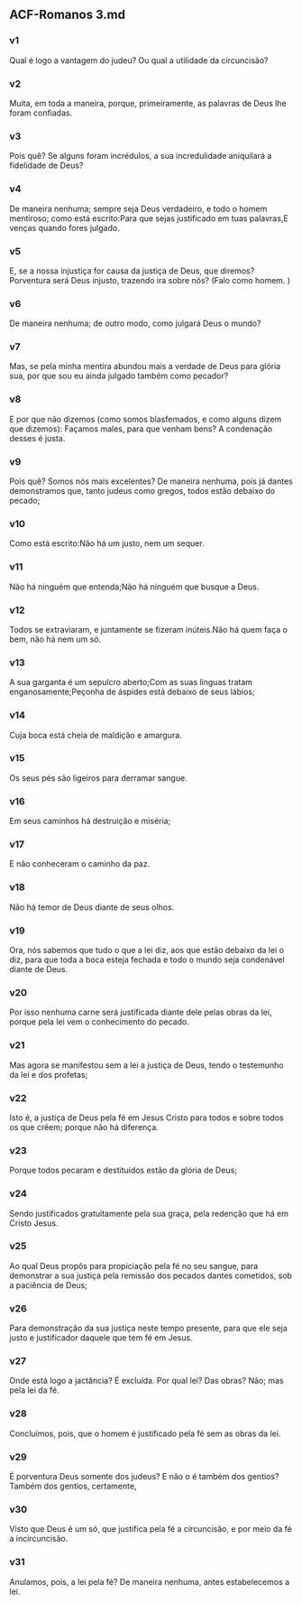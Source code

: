 ## ACF-Romanos 3.md
### v1
 Qual é logo a vantagem do judeu? Ou qual a utilidade da circuncisão?
### v2
 Muita, em toda a maneira, porque, primeiramente, as palavras de Deus lhe foram confiadas.
### v3
 Pois quê? Se alguns foram incrédulos, a sua incredulidade aniquilará a fidelidade de Deus?
### v4
 De maneira nenhuma; sempre seja Deus verdadeiro, e todo o homem mentiroso; como está escrito:Para que sejas justificado em tuas palavras,E venças quando fores julgado.
### v5
 E, se a nossa injustiça for causa da justiça de Deus, que diremos? Porventura será Deus injusto, trazendo ira sobre nós? (Falo como homem. )
### v6
 De maneira nenhuma; de outro modo, como julgará Deus o mundo?
### v7
 Mas, se pela minha mentira abundou mais a verdade de Deus para glória sua, por que sou eu ainda julgado também como pecador?
### v8
 E por que não dizemos (como somos blasfemados, e como alguns dizem que dizemos): Façamos males, para que venham bens? A condenação desses é justa.
### v9
 Pois quê? Somos nós mais excelentes? De maneira nenhuma, pois já dantes demonstramos que, tanto judeus como gregos, todos estão debaixo do pecado;
### v10
 Como está escrito:Não há um justo, nem um sequer.
### v11
 Não há ninguém que entenda;Não há ninguém que busque a Deus.
### v12
 Todos se extraviaram, e juntamente se fizeram inúteis.Não há quem faça o bem, não há nem um só.
### v13
 A sua garganta é um sepulcro aberto;Com as suas línguas tratam enganosamente;Peçonha de áspides está debaixo de seus lábios;
### v14
 Cuja boca está cheia de maldição e amargura.
### v15
 Os seus pés são ligeiros para derramar sangue.
### v16
 Em seus caminhos há destruição e miséria;
### v17
 E não conheceram o caminho da paz.
### v18
 Não há temor de Deus diante de seus olhos.
### v19
 Ora, nós sabemos que tudo o que a lei diz, aos que estão debaixo da lei o diz, para que toda a boca esteja fechada e todo o mundo seja condenável diante de Deus.
### v20
 Por isso nenhuma carne será justificada diante dele pelas obras da lei, porque pela lei vem o conhecimento do pecado.
### v21
 Mas agora se manifestou sem a lei a justiça de Deus, tendo o testemunho da lei e dos profetas;
### v22
 Isto é, a justiça de Deus pela fé em Jesus Cristo para todos e sobre todos os que crêem; porque não há diferença.
### v23
 Porque todos pecaram e destituídos estão da glória de Deus;
### v24
 Sendo justificados gratuitamente pela sua graça, pela redenção que há em Cristo Jesus.
### v25
 Ao qual Deus propôs para propiciação pela fé no seu sangue, para demonstrar a sua justiça pela remissão dos pecados dantes cometidos, sob a paciência de Deus;
### v26
 Para demonstração da sua justiça neste tempo presente, para que ele seja justo e justificador daquele que tem fé em Jesus.
### v27
 Onde está logo a jactância? É excluída. Por qual lei? Das obras? Não; mas pela lei da fé.
### v28
 Concluímos, pois, que o homem é justificado pela fé sem as obras da lei.
### v29
 É porventura Deus somente dos judeus? E não o é também dos gentios? Também dos gentios, certamente,
### v30
 Visto que Deus é um só, que justifica pela fé a circuncisão, e por meio da fé a incircuncisão.
### v31
 Anulamos, pois, a lei pela fé? De maneira nenhuma, antes estabelecemos a lei.
